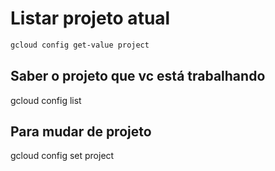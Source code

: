 # Listar projeto atual

```bash
gcloud config get-value project
```

## Saber o projeto que vc está trabalhando 

gcloud config list

## Para mudar de projeto

gcloud config set project <ID do Projeto>